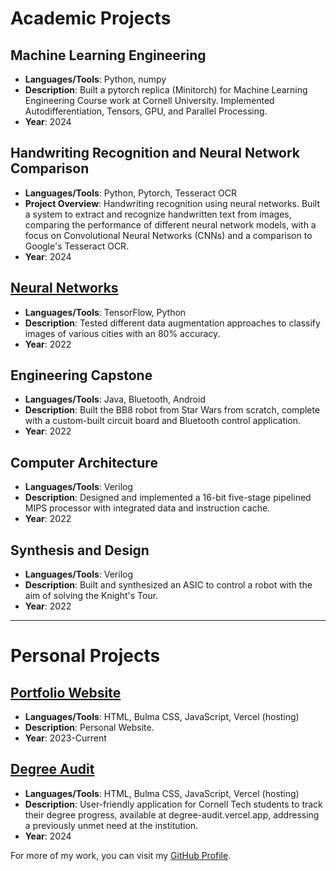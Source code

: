 # Academic Projects

## Machine Learning Engineering

- **Languages/Tools**: Python, numpy
- **Description**: Built a pytorch replica (Minitorch) for Machine Learning Engineering Course work at Cornell University. Implemented Autodifferentiation, Tensors, GPU, and Parallel Processing.
- **Year**: 2024

## Handwriting Recognition and Neural Network Comparison

- **Languages/Tools**: Python, Pytorch, Tesseract OCR
- **Project Overview**: Handwriting recognition using neural networks. Built a system to extract and recognize handwritten text from images, comparing the performance of different neural network models, with a focus on Convolutional Neural Networks (CNNs) and a comparison to Google's Tesseract OCR.
- **Year**: 2024

## [Neural Networks](https://github.com/MichaelSexton21/ECE539)

- **Languages/Tools**: TensorFlow, Python
- **Description**: Tested different data augmentation approaches to classify images of various cities with an 80% accuracy.
- **Year**: 2022

## Engineering Capstone

- **Languages/Tools**: Java, Bluetooth, Android
- **Description**: Built the BB8 robot from Star Wars from scratch, complete with a custom-built circuit board and Bluetooth control application.
- **Year**: 2022

## Computer Architecture

- **Languages/Tools**: Verilog
- **Description**: Designed and implemented a 16-bit five-stage pipelined MIPS processor with integrated data and instruction cache.
- **Year**: 2022

## Synthesis and Design

- **Languages/Tools**: Verilog
- **Description**: Built and synthesized an ASIC to control a robot with the aim of solving the Knight's Tour.
- **Year**: 2022

---

# Personal Projects

## [Portfolio Website](https://github.com/MichaelSexton21/michaeljsexton.com)

- **Languages/Tools**: HTML, Bulma CSS, JavaScript, Vercel (hosting)
- **Description**: Personal Website.
- **Year**: 2023-Current

## [Degree Audit](https://github.com/MichaelSexton21/degree_audit)

- **Languages/Tools**: HTML, Bulma CSS, JavaScript, Vercel (hosting)
- **Description**: User-friendly application for Cornell Tech students to track their degree progress, available at degree-audit.vercel.app, addressing a previously unmet need at the institution.
- **Year**: 2024

For more of my work, you can visit my [GitHub Profile](https://github.com/michaelsexton21).
